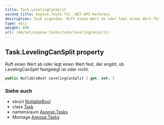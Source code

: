 ```yaml
---
title: Task.LevelingCanSplit
second_title: Aspose.Tasks für .NET-API-Referenz
description: Task eigendom. Ruft einen Wert ab oder legt einen Wert fest der angibt ob LevelingCanSplit festgelegt ist oder nicht.
type: docs
weight: 800
url: /de/net/aspose.tasks/task/levelingcansplit/
---
```

## Task.LevelingCanSplit property

Ruft einen Wert ab oder legt einen Wert fest, der angibt, ob LevelingCanSplit festgelegt ist oder nicht.

```csharp
public NullableBool LevelingCanSplit { get; set; }
```

### Siehe auch

* struct [NullableBool](../../nullablebool/)
* class [Task](../)
* namensraum [Aspose.Tasks](../../task/)
* Montage [Aspose.Tasks](../../../)


